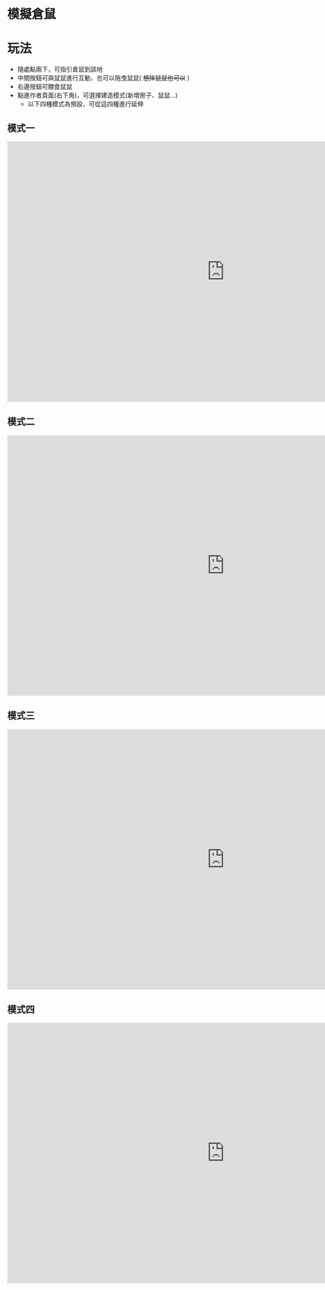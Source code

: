 # 模擬倉鼠


# 玩法
* 隨處點兩下，可指引倉鼠到該地
* 中間按鈕可與鼠鼠進行互動，也可以拖曳鼠鼠( ~~想摔鼠鼠也可以~~ )
* 右邊按鈕可餵食鼠鼠
* 點進作者頁面(右下角)，可選擇建造模式(新增房子、鼠鼠...)
    * 以下四種模式為預設，可從這四種進行延伸


## 模式一
<center>
<iframe width="1000" height="600" frameborder="0" src="https://hammyhome.com?hh=('names!%255B'apMc4Mwb1MhcMw2aMh3Mh'%255D~props!%255B('bp!'noneMbJC0C0C0Mx!-O05KO52~z!-13G0S5~JE1DABBMbhTG-1.15~yTHBFBFBFQADADADQR7FLMwl!O8951413966187282~nhTG1KO25HRLL*RRLQU-O5S45HUO75S5HIL'G0KO9~JN*LLI*N*NMo!'c1P2Pf%252CsnPh%252Cbe')%255D)*%252C%2523G)%252C('x!H~rzT~JILRJc!'%2523K~y!-L00M'~NEC76IO0.P%252CcQ*IL*RFFSK1.T!0ULI'G%2501UTSRQPONMLKJIHG*_"></iframe>
</center>

## 模式二
<center>
<iframe width="1000" height="600" frameborder="0" src="https://hammyhome.com?hh=('names!%255B'apPc4Pw1bZ5Z3Z5Z5Z5Z3Z3Z3Z6Z6Pc1Pc1Pwb1Pwb1Ph'%255D~props!%255B('bp!'nonePbSC0C0C0PxvM0.95~z!-27.86jRHE1DABBPbhvj1.45L0dIqQIKKKIqQi-2_O-2M1L3.14W%252C%252CT-1Vk%252CT1VO2_O2VWi2M-1L0Wi-2M-1L-R7Wi0Vd*T0M2L-R7d*iU17N32N7N85N87YU89N9N56N46N22YuJvG-uJvj0.9HXIQQQKIXIXPo!'c1g2gf%252Csngh%252Cbe')%255D)*IKqG)%252C('x!H~SI%252C%2523JBFBFBFIQqIADADADIQqIK7FQPwlv.1~nhKFFL~rz!M~y!N%252C0.Ok*TP'~Q00R1.5Sc!'%2523T%252C*iURMRdPbh!'0.VM1LR7WHQq*XEC76QKYPbSKFBAFi-ZPt_M0L0dHKKKg%252Cci'GjG0M-kHK3838*qKQu1.15_Hv!0%2501vuqkjigd_ZYXWVUTSRQPONMLKJIHG*_"></iframe>
</center>

## 模式三
<center>
<iframe width="1000" height="600" frameborder="0" src="https://hammyhome.com?hh=('names!%255B'apLwbWcWc6irLpWpWr2Lw2bLcWrWh4iWcWhcLh2LhLh'%255D~props!%255B('bp!'noneiSC0C0C0Lx!d2.42~z!-22*-3.15J4MBFBFBFXADADADXK7FNLwl!q397023719139331gv1YQ0*dqGF0CCKih!0*dOGtK_V-V2J2Z-Pdq5MjNUQ0*1J1ZPv1YMtNU5MC1B575HA39347Lnf!0g-vqQ'RRRRWbSKFBAF_3J2.75MKNNHtNXNjUMAF5719HNC7N_d2Ifu%252Cbe%252Cru_d-0.9IcRc2kf%252Csnkh%252Cbe')%255D)*)%252C('x!G~SH%252C%2523IGTHNNjHTHTLo!'J~y!KFFL'~MZ0GN00O2YP0.79GE1DABBHC2B475_QGtKih!R1%252CSc!'%2523TEC76jU_-vOV1JOG82K82_W1LXHjNHY.5Z~rz!_'*d0Jg~nh!2*iLbjNKk%252Ccq0YtKKvOJ%2501vtqkjigd_ZYXWVUTSRQPONMLKJIHG*_"></iframe>
</center>

## 模式四
<center>
<iframe width="1000" height="600" frameborder="0" src="https://hammyhome.com?hh=('names!%255B'apKc3Kp2Kr2Kr1Kc7Kc1Kc1Kt3Kt3Kw2aKh3Kwb1KhcKp2Kb1KhKh'%255D~props!%255B('bp!'noneKbUC0C0C0Kx!1.44J-N64~z!X8.75TXd0T-Z*2JXL-P3J0LP1.5J-3d'N89R95R91R92gR89R97ggKbUMFBAF'WX.vWNv*XJ-2LX.57GIVO'*XJXL-3.14GIVVO'WX.45YOI'WN5YIO'*3.15J1.9YBFBFBFjADADADjM7FOKwl!N1_1.75YMOVOjOI'TZTN54YC1B575HA39347Knf!0_-N9kM7FIqfu%252Cbe%252Cru'*0J2kQqc1i2if%252Csnih%252Cbe')%255D)*)%252C('x!G~UH%252C%2523IOMJ~y!K'~L~rz!MFFN0.O00PN79GE1DABBHC2B475'*QEC76IR%252CNSMKbh!T*2.5JUc!'%2523VOHMMW*N5JX-1YL0GZN5GA7A7M'_~nh!2*0Jd.5GCCCCSg%252C1i%252CcjHIOHkGQHOOIHqHQKo!'v5GMMS0%2501vqkjigd_ZYXWVUTSRQPONMLKJIHG*_"></iframe>
</center>

